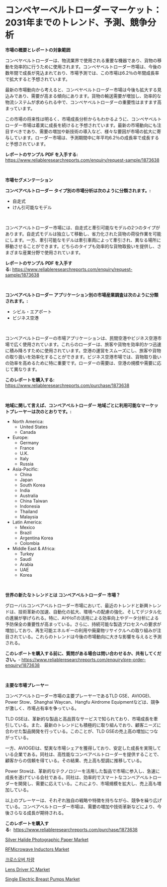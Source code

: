 <p><h1>コンベヤーベルトローダーマーケット：2031年までのトレンド、予測、競争分析</h1></p><p><strong>市場の概要とレポートの対象範囲</strong></p>
<p><p>コンベヤベルトローダーは、物流業界で使用される重要な機器であり、貨物の移動を効率的に行うために使用されます。コンベヤベルトローダー市場は、今後の数年間で成長が見込まれており、市場予測では、この市場は6.2％の年間成長率で拡大すると予想されています。</p><p>最新の市場動向から考えると、コンベヤベルトローダー市場は今後も拡大する見込みであり、需要が高まる傾向にあります。貨物の輸送需要が増加し、効率的な物流システムが求められる中で、コンベヤベルトローダーの重要性はますます高まっています。</p><p>この市場の将来性は明るく、市場成長分析からもわかるように、コンベヤベルトローダー市場は着実に成長を続けると予想されています。最新の市場動向にも注目すべきであり、需要の増加や新技術の導入など、様々な要因が市場の拡大に寄与しています。ローダー市場は、予測期間中に年平均6.2％の成長率で成長すると予想されています。</p></p>
<p><strong>レポートのサンプル PDF を入手する:</strong> <a href="https://www.reliableresearchreports.com/enquiry/request-sample/1873638">https://www.reliableresearchreports.com/enquiry/request-sample/1873638</a></p>
<p>&nbsp;</p>
<p><strong>市場セグメンテーション</strong></p>
<p><strong>コンベアベルトローダー タイプ別の市場分析は次のように分類されます。:</strong></p>
<p><ul><li>自走式</li><li>けん引可能なモデル</li></ul></p>
<p>&nbsp;</p>
<p><p>コンベアベルトローダー市場には、自走式と牽引可能なモデルの2つのタイプがあります。自走式モデルは独立して移動し、省力化された貨物の荷役作業を可能にします。一方、牽引可能なモデルは牽引車両によって牽引され、異なる場所に移動させることができます。どちらのタイプも効率的な貨物取扱いを提供し、さまざまな産業分野で使用されています。</p></p>
<p><strong>レポートのサンプル PDF を入手する:</strong>&nbsp;<a href="https://www.reliableresearchreports.com/enquiry/request-sample/1873638">https://www.reliableresearchreports.com/enquiry/request-sample/1873638</a></p>
<p>&nbsp;</p>
<p><strong> コンベアベルトローダー アプリケーション別の市場産業調査は次のように分類されます。:</strong></p>
<p><ul><li>シビル・エアポート</li><li>ビジネス空港</li></ul></p>
<p>&nbsp;</p>
<p><p>コンベアベルトローダーの市場アプリケーションは、民間空港やビジネス空港市場で広く使用されています。これらのローダーは、旅客や貨物を効率的かつ迅速に積み降ろすために使用されています。空港の運営をスムーズにし、旅客や貨物の取り扱いを効率化することができます。ビジネス空港市場では、貨物取り扱いの効率を高めるために特に重要です。ローダーの需要は、空港の規模や需要に応じて異なります。</p></p>
<p><strong>このレポートを購入する:</strong>&nbsp; <a href="https://www.reliableresearchreports.com/purchase/1873638">https://www.reliableresearchreports.com/purchase/1873638</a></p>
<p>&nbsp;</p>
<p><strong>地域に関して言えば、コンベアベルトローダー 地域ごとに利用可能なマーケットプレーヤーは次のとおりです。:</strong></p>
<p><ul>
    <li>
        North America:
        <ul>
            <li>United States</li>
            <li>Canada</li>
        </ul>
    </li>
    <li>
        Europe:
        <ul>
            <li>Germany</li>
            <li>France</li>
            <li>U.K.</li>
            <li>Italy</li>
            <li>Russia</li>
        </ul>
    </li>
    <li>
        Asia-Pacific:
        <ul>
            <li>China</li>
            <li>Japan</li>
            <li>South Korea</li>
            <li>India</li>
            <li>Australia</li>
            <li>China Taiwan</li>
            <li>Indonesia</li>
            <li>Thailand</li>
            <li>Malaysia</li>
        </ul>
    </li>
    <li>
        Latin America:
        <ul>
            <li>Mexico</li>
            <li>Brazil</li>
            <li>Argentina Korea</li>
            <li>Colombia</li>
        </ul>
    </li>
    <li>
        Middle East & Africa:
        <ul>
            <li>Turkey</li>
            <li>Saudi</li>
            <li>Arabia</li>
            <li>UAE</li>
            <li>Korea</li>
        </ul>
    </li>
    </ul></p>
<p>&nbsp;</p>
<p><strong>世界の新たなトレンドとは コンベアベルトローダー 市場？</strong></p>
<p><p>グローバルコンベアベルトローダー市場において、最近のトレンドと新興トレンドは、技術革新の加速、自動化の拡大、環境への配慮の強化、そしてデジタル化の進展が挙げられる。特に、AIやIoTの活用による効率向上やデータ分析による予防保全の重要性が高まっている。さらに、持続可能な製造プロセスへの要求が増加しており、再生可能エネルギーの利用や廃棄物リサイクルへの取り組みが注目されている。これらのトレンドは今後の市場動向に大きな影響を与えると予測される。</p></p>
<p><strong>このレポートを購入する前に、質問がある場合は問い合わせるか、共有してください。</strong>- <a href="https://www.reliableresearchreports.com/enquiry/pre-order-enquiry/1873638">https://www.reliableresearchreports.com/enquiry/pre-order-enquiry/1873638</a></p>
<p>&nbsp;</p>
<p><strong>主要な市場プレーヤー</strong></p>
<p><p>コンベアベルトローダー市場の主要プレーヤーであるTLD GSE、AVIOGEI、Power Stow、Shanghai Waycan、Hangfu Airdrome Equipmentなどは、競争が激しく、市場占有率を争っている。 </p><p>TLD GSEは、革新的な製品と高品質なサービスで知られており、市場成長を牽引している。また、最新のトレンドにも積極的に取り組んでおり、顧客ニーズに合わせた製品開発を行っている。このことが、TLD GSEの売上高の増加につながっている。</p><p>一方、AVIOGEIは、堅実な市場シェアを獲得しており、安定した成長を実現している企業である。同社は、高性能なコンベアベルトローダーを提供することで、顧客からの信頼を得ている。その結果、売上高も堅調に推移している。</p><p>Power Stowは、革新的なテクノロジーを活用した製品で市場に参入し、急速に成長を遂げている会社である。同社は、効率的でスマートなコンベアベルトローダーを開発し、需要に応えている。これにより、市場規模を拡大し、売上高も増加している。</p><p>以上のプレーヤーは、それぞれ独自の戦略や特徴を持ちながら、競争を繰り広げている。コンベアベルトローダー市場は、需要の増加や技術革新などにより、今後さらなる成長が期待される。</p></p>
<p><strong>このレポートを購入する:</strong>&nbsp;&nbsp;<a href="https://www.reliableresearchreports.com/purchase/1873638">https://www.reliableresearchreports.com/purchase/1873638</a></p>
<p><p><a href="https://github.com/prosalinda88/Market-Research-Report-List-3/blob/main/silver-halide-photographic-paper-market.md">Silver Halide Photographic Paper Market</a></p><p><a href="https://issuu.com/reportprime-2/docs/rfmicrowave-inductors-market-size-2030.pptx">RFMicrowave Inductors Market</a></p><p><a href="https://github.com/vsoq0zknh59/Market-Research-Report-List-1/blob/main/43398502397.md">크로스오버 차량</a></p><p><a href="https://issuu.com/reportprime-2/docs/lens-driver-ic-market-size-2030.pptx">Lens Driver IC Market</a></p><p><a href="https://github.com/globismark/Market-Research-Report-List-2/blob/main/single-electric-breast-pumps-market.md">Single Electric Breast Pumps Market</a></p></p>